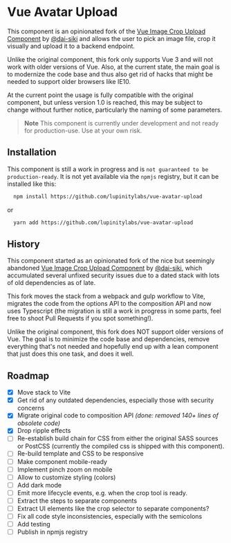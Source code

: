 # Vue Avatar Upload

This component is an opinionated fork of the [Vue Image Crop Upload Component](https://github.com/dai-siki/vue-image-crop-upload) by [@dai-siki](https://github.com/dai-siki) and allows the user to pick an image file, crop it visually and upload it to a backend endpoint.

Unlike the original component, this fork only supports Vue 3 and will not work with older versions of Vue. Also, at the current state, the main goal is to modernize the code base and thus also get rid of hacks that might be needed to support older browsers like IE10.

At the current point the usage is fully compatible with the original component, but unless version 1.0 is reached, this may be subject to change without further notice, particularly the naming of some parameters. 

>**Note**
> This component is currently under development and not ready for production-use. Use at your own risk.  

## Installation

This component is still a work in progress and is `not guaranteed to be production-ready`. It is not yet available via the `npmjs` registry, but it can be installed like this:

```bash
  npm install https://github.com/lupinitylabs/vue-avatar-upload
```

or

```bash
  yarn add https://github.com/lupinitylabs/vue-avatar-upload
```


## History 

This component started as an opinionated fork of the nice but seemingly abandoned [Vue Image Crop Upload Component](https://github.com/dai-siki/vue-image-crop-upload) by [@dai-siki](https://github.com/dai-siki), which accumulated several unfixed security issues due to a dated stack with lots of old dependencies as of late.

This fork moves the stack from a webpack and gulp workflow to Vite, migrates the code from the options API to the composition API and now uses Typescript (the migration is still a work in progress in some parts, feel free to shoot Pull Requests if you spot something!).

Unlike the original component, this fork does NOT support older versions of Vue. The goal is to minimize the code base and dependencies, remove everything that's not needed and hopefully end up with a lean component that just does this one task, and does it well.


## Roadmap

- [x] Move stack to Vite
- [x] Get rid of any outdated dependencies, especially those with security concerns
- [x] Migrate original code to composition API *(done: removed 140+ lines of obsolete code)*
- [x] Drop ripple effects
- [ ] Re-establish build chain for CSS from either the original SASS sources or PostCSS (currently the compiled css is shipped with this component).
- [ ] Re-build template and CSS to be responsive
- [ ] Make component mobile-ready
- [ ] Implement pinch zoom on mobile
- [ ] Allow to customize styling (colors)
- [ ] Add dark mode
- [ ] Emit more lifecycle events, e.g. when the crop tool is ready. 
- [ ] Extract the steps to separate components
- [ ] Extract UI elements like the crop selector to separate components?
- [ ] Fix all code style inconsistencies, especially with the semicolons
- [ ] Add testing
- [ ] Publish in npmjs registry
